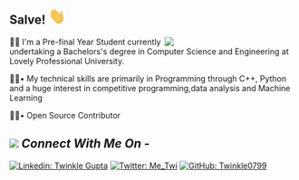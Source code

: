 ## Salve! <img src="https://github.com/ABSphreak/ABSphreak/blob/master/gifs/Hi.gif" width="30px">

<!--
**Twinkle0799/Twinkle0799** is a ✨ _special_ ✨ repository because its `README.md` (this file) appears on your GitHub profile.
-- Here are some ideas to get you started:

- 🔭 I’m currently working on ...
- 🌱 I’m currently learning ...
- 👯 I’m looking to collaborate on ...
- 🤔 I’m looking for help with ...
- 💬 Ask me about ...
- 📫 How to reach me: ...
- 😄 Pronouns: ...
- ⚡ Fun fact: ...
-->
<img align='right' src="https://media.giphy.com/media/ieyl9zmCjO4b4t6qoY/giphy.gif" width="230">


👩‍🎓 I'm a Pre-final Year Student currently undertaking a Bachelors's degree in Computer Science and Engineering at Lovely Professional University. 

👩‍💻• My technical skills are primarily in Programming through C++, Python and a huge interest in competitive programming,data analysis and Machine Learning

👩‍💻• Open Source Contributor


## <img src="https://media.giphy.com/media/LnQjpWaON8nhr21vNW/giphy.gif" width="60"><em><b> Connect With Me On -</b></em>

 [![Linkedin: Twinkle Gupta](https://img.shields.io/badge/-Twinkle-blue?style=flat-square&logo=Linkedin&logoColor=white&link=https://www.linkedin.com/in/twinkle132/)](https://www.linkedin.com/in/twinkle132/)
 [![Twitter: Me_Twi](https://img.shields.io/twitter/follow/Me_Twi?style=social)](https://twitter.com/Twinkletwiligh3)
[![GitHub: Twinkle0799](https://img.shields.io/github/followers/Twinkle?label=follow&style=social)](https://github.com/Twinkle0799)





